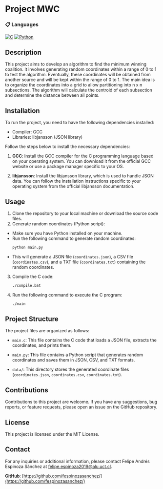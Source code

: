 # Project MWC

### 📋 Languages

[![C](https://img.shields.io/badge/c-%2300599C.svg?style=for-the-badge&logo=c&logoColor=white)](#) [![Python](https://img.shields.io/badge/python-3670A0?style=for-the-badge&logo=python&logoColor=ffdd54)](#)

## Description

This project aims to develop an algorithm to find the minimum winning coalition. It involves generating random coordinates within a range of 0 to 1 to test the algorithm. Eventually, these coordinates will be obtained from another source and will be kept within the range of 0 to 1. The main idea is to organize the coordinates into a grid to allow partitioning into n x n subsections. The algorithm will calculate the centroid of each subsection and determine the distance between all points.

## Installation

To run the project, you need to have the following dependencies installed:

- Compiler: GCC
- Libraries: libjansson (JSON library)

Follow the steps below to install the necessary dependencies:

1. **GCC**: Install the GCC compiler for the C programming language based on your operating system. You can download it from the official GCC website or use a package manager specific to your OS.

2. **libjansson**: Install the libjansson library, which is used to handle JSON data. You can follow the installation instructions specific to your operating system from the official libjansson documentation.

## Usage

1. Clone the repository to your local machine or download the source code files.
2. Generate random coordinates (Python script):

- Make sure you have Python installed on your machine.
- Run the following command to generate random coordinates:
  ```sh
  python main.py
  ```
- This will generate a JSON file (`coordinates.json`), a CSV file (`coordinates.csv`), and a TXT file (`coordinates.txt`) containing the random coordinates.
3. Compile the C code:

   ```sh
   ./compile.bat
   ```

4. Run the following command to execute the C program:
   ```sh
   ./main
   ```

## Project Structure

The project files are organized as follows:

- `main.c`: This file contains the C code that loads a JSON file, extracts the coordinates, and prints them.

- `main.py`: This file contains a Python script that generates random coordinates and saves them in JSON, CSV, and TXT formats.

- `data/`: This directory stores the generated coordinate files (`coordinates.json`, `coordinates.csv`, `coordinates.txt`).

## Contributions

Contributions to this project are welcome. If you have any suggestions, bug reports, or feature requests, please open an issue on the GitHub repository.

## License

This project is licensed under the MIT License.

## Contact

For any inquiries or additional information, please contact Felipe Andrés Espinoza Sánchez at felipe.espinoza2019@alu.uct.cl.

**GitHub**: [https://github.com/fespinozasanchez/](https://github.com/fespinozasanchez/)
